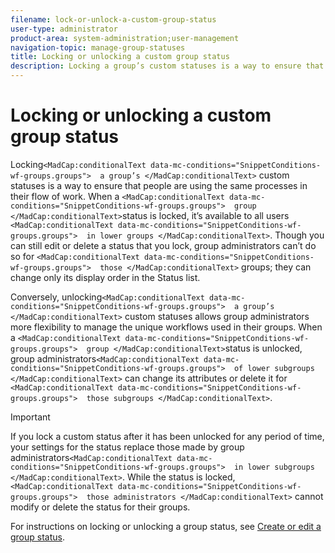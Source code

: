 ```yaml
---
filename: lock-or-unlock-a-custom-group-status
user-type: administrator
product-area: system-administration;user-management
navigation-topic: manage-group-statuses
title: Locking or unlocking a custom group status
description: Locking a group’s custom statuses is a way to ensure that people are using the same processes in their flow of work. When a group status is locked, it’s available to all users in lower groups . Though you can still edit or delete a status that you lock, group administrators can’t do so for those groups; they can change only its display order in the Status list.
---
```


# Locking or unlocking a custom group status

Locking```<MadCap:conditionalText data-mc-conditions="SnippetConditions-wf-groups.groups">  a group’s </MadCap:conditionalText>``` custom statuses is a way to ensure that people are using the same processes in their flow of work. When a ```<MadCap:conditionalText data-mc-conditions="SnippetConditions-wf-groups.groups">  group </MadCap:conditionalText>```status is locked, it’s available to all users ```<MadCap:conditionalText data-mc-conditions="SnippetConditions-wf-groups.groups">  in lower groups </MadCap:conditionalText>```. Though you can still edit or delete a status that you lock, group administrators can’t do so for ```<MadCap:conditionalText data-mc-conditions="SnippetConditions-wf-groups.groups">  those </MadCap:conditionalText>``` groups; they can change only its display order in the Status list.

Conversely, unlocking```<MadCap:conditionalText data-mc-conditions="SnippetConditions-wf-groups.groups">  a group’s </MadCap:conditionalText>``` custom statuses allows group administrators more flexibility to manage the unique workflows used in their groups. When a ```<MadCap:conditionalText data-mc-conditions="SnippetConditions-wf-groups.groups">  group </MadCap:conditionalText>```status is unlocked, group administrators```<MadCap:conditionalText data-mc-conditions="SnippetConditions-wf-groups.groups">  of lower subgroups </MadCap:conditionalText>``` can change its attributes or delete it for ```<MadCap:conditionalText data-mc-conditions="SnippetConditions-wf-groups.groups">  those subgroups </MadCap:conditionalText>```.

>[!IMPORTANT]
>
>If you lock a custom status after it has been unlocked for any period of time, your settings for the status replace those made by group administrators```<MadCap:conditionalText data-mc-conditions="SnippetConditions-wf-groups.groups">  in lower subgroups </MadCap:conditionalText>```. While the status is locked, ```<MadCap:conditionalText data-mc-conditions="SnippetConditions-wf-groups.groups">  those administrators </MadCap:conditionalText>``` cannot modify or delete the status for their groups.

For instructions on locking or unlocking a group status, see [Create or edit a group status](../../../administration-and-setup/manage-groups/manage-group-statuses/create-or-edit-a-group-status.md).
